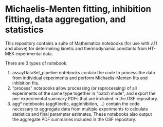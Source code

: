 # Michaelis-Menten fitting, inhibition fitting, data aggregation, and statistics

This repository contains a suite of Mathematica notebooks (for use with v.11 and above) for determining kinetic and thermodynamic constants from HT-MEK experimental data.

There are 3 types of notebook:

1. assayDataSet_pipeline notebooks contain the code to process the data from individual experiments and perform Michaelis-Menten fits and inhibition fits.
2. "process" notebooks allow processing (or reprocessing) of all experiments of the same type together in "batch mode", and export the per-experimental summary PDFs that are included in the OSF repository.
3. agg* notebooks (aggKinetic, aggInhibition, ...) contain the code necessary to aggregate data from multiple experiments to calculate statistics and final parameter estimates. These notebooks also output the aggregate PDF summaries included in the OSF repository.
